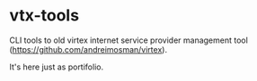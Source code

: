# vtx-tools

CLI tools to old virtex internet service provider management tool (https://github.com/andreimosman/virtex). 

It's here just as portifolio.

